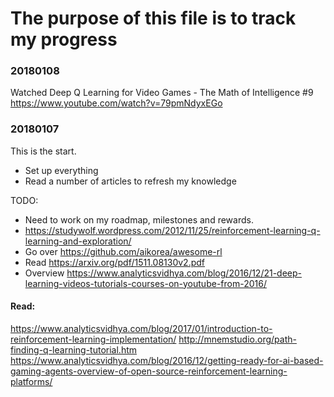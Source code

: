 # The purpose of this file is to track my progress

### 20180108
Watched Deep Q Learning for Video Games - The Math of Intelligence #9 https://www.youtube.com/watch?v=79pmNdyxEGo


### 20180107
This is the start. 
* Set up everything 
* Read a number of articles to refresh my knowledge

TODO: 
* Need to work on my roadmap, milestones and rewards.
* https://studywolf.wordpress.com/2012/11/25/reinforcement-learning-q-learning-and-exploration/
* Go over https://github.com/aikorea/awesome-rl
* Read https://arxiv.org/pdf/1511.08130v2.pdf
* Overview https://www.analyticsvidhya.com/blog/2016/12/21-deep-learning-videos-tutorials-courses-on-youtube-from-2016/


#### Read: 
https://www.analyticsvidhya.com/blog/2017/01/introduction-to-reinforcement-learning-implementation/
http://mnemstudio.org/path-finding-q-learning-tutorial.htm
https://www.analyticsvidhya.com/blog/2016/12/getting-ready-for-ai-based-gaming-agents-overview-of-open-source-reinforcement-learning-platforms/
